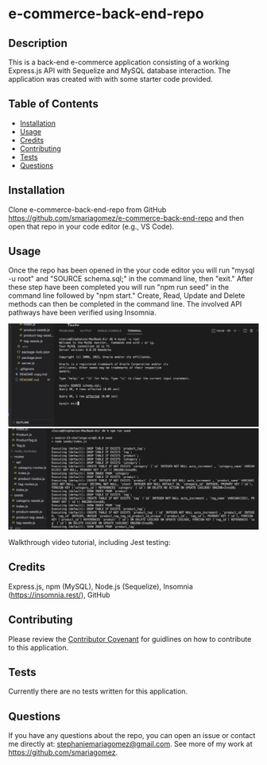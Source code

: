# e-commerce-back-end-repo

  ## Description
  This is a back-end e-commerce application consisting of a working Express.js API with Sequelize and MySQL database interaction. The application was created with with some starter code provided.
  
  ## Table of Contents
  
  - [Installation](#installation)
  - [Usage](#usage)
  - [Credits](#credits)
  - [Contributing](#contributing)
  - [Tests](#tests)
  - [Questions](#questions)
  
  ## Installation
  Clone e-commerce-back-end-repo from GitHub https://github.com/smariagomez/e-commerce-back-end-repo and then open that repo in your code editor (e.g., VS Code).
  
  ## Usage
  Once the repo has been opened in the your code editor you will run "mysql -u root" and "SOURCE schema.sql;" in the command line, then "exit." After these step have been completed you will run "npm run seed" in the command line followed by "npm start." Create, Read, Update and Delete methods can then be completed in the command line. The involved API pathways have been verified using Insomnia.

  <img src="./Assets/Screenshot1.jpg">
   <img src="./Assets/Screenshot2.jpg">

  Walkthrough video tutorial, including Jest testing: 
      
  ## Credits
 Express.js, npm (MySQL), Node.js (Sequelize), Insomnia (https://insomnia.rest/), GitHub
  
  ## Contributing
   Please review the [Contributor Covenant](https://www.contributor-covenant.org/) for guidlines on how to contribute to this application.
  
  ## Tests
  Currently there are no tests written for this application.

  ## Questions

  If you have any questions about the repo, you can open an issue or contact me directly at: stephaniemariagomez@gmail.com. See more of my work at https://github.com/smariagomez.